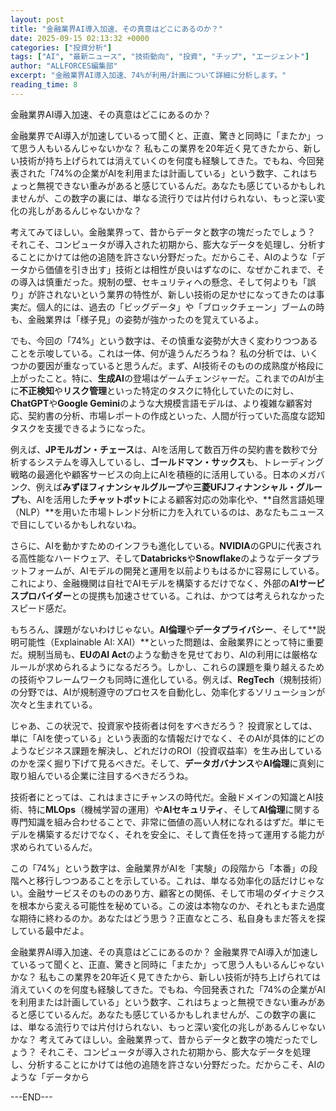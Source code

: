 ```yaml
---
layout: post
title: "金融業界AI導入加速、その真意はどこにあるのか？"
date: 2025-09-15 02:13:32 +0000
categories: ["投資分析"]
tags: ["AI", "最新ニュース", "技術動向", "投資", "チップ", "エージェント"]
author: "ALLFORCES編集部"
excerpt: "金融業界AI導入加速、74%が利用/計画について詳細に分析します。"
reading_time: 8
---
```


金融業界AI導入加速、その真意はどこにあるのか？

金融業界でAI導入が加速しているって聞くと、正直、驚きと同時に「またか」って思う人もいるんじゃないかな？ 私もこの業界を20年近く見てきたから、新しい技術が持ち上げられては消えていくのを何度も経験してきた。でもね、今回発表された「74%の企業がAIを利用または計画している」という数字、これはちょっと無視できない重みがあると感じているんだ。あなたも感じているかもしれませんが、この数字の裏には、単なる流行りでは片付けられない、もっと深い変化の兆しがあるんじゃないかな？

考えてみてほしい。金融業界って、昔からデータと数字の塊だったでしょう？ それこそ、コンピュータが導入された初期から、膨大なデータを処理し、分析することにかけては他の追随を許さない分野だった。だからこそ、AIのような「データから価値を引き出す」技術とは相性が良いはずなのに、なぜかこれまで、その導入は慎重だった。規制の壁、セキュリティへの懸念、そして何よりも「誤り」が許されないという業界の特性が、新しい技術の足かせになってきたのは事実だ。個人的には、過去の「ビッグデータ」や「ブロックチェーン」ブームの時も、金融業界は「様子見」の姿勢が強かったのを覚えているよ。

でも、今回の「74%」という数字は、その慎重な姿勢が大きく変わりつつあることを示唆している。これは一体、何が違うんだろうね？ 私の分析では、いくつかの要因が重なっていると思うんだ。まず、AI技術そのものの成熟度が格段に上がったこと。特に、**生成AI**の登場はゲームチェンジャーだ。これまでのAIが主に**不正検知**や**リスク管理**といった特定のタスクに特化していたのに対し、**ChatGPT**や**Google Gemini**のような大規模言語モデルは、より複雑な顧客対応、契約書の分析、市場レポートの作成といった、人間が行っていた高度な認知タスクを支援できるようになった。

例えば、**JPモルガン・チェース**は、AIを活用して数百万件の契約書を数秒で分析するシステムを導入しているし、**ゴールドマン・サックス**も、トレーディング戦略の最適化や顧客サービスの向上にAIを積極的に活用している。日本のメガバンク、例えば**みずほフィナンシャルグループ**や**三菱UFJフィナンシャル・グループ**も、AIを活用した**チャットボット**による顧客対応の効率化や、**自然言語処理（NLP）**を用いた市場トレンド分析に力を入れているのは、あなたもニュースで目にしているかもしれないね。

さらに、AIを動かすためのインフラも進化している。**NVIDIA**のGPUに代表される高性能なハードウェア、そして**Databricks**や**Snowflake**のようなデータプラットフォームが、AIモデルの開発と運用を以前よりもはるかに容易にしている。これにより、金融機関は自社でAIモデルを構築するだけでなく、外部の**AIサービスプロバイダー**との提携も加速させている。これは、かつては考えられなかったスピード感だ。

もちろん、課題がないわけじゃない。**AI倫理**や**データプライバシー**、そして**説明可能性（Explainable AI: XAI）**といった問題は、金融業界にとって特に重要だ。規制当局も、**EUのAI Act**のような動きを見せており、AIの利用には厳格なルールが求められるようになるだろう。しかし、これらの課題を乗り越えるための技術やフレームワークも同時に進化している。例えば、**RegTech**（規制技術）の分野では、AIが規制遵守のプロセスを自動化し、効率化するソリューションが次々と生まれている。

じゃあ、この状況で、投資家や技術者は何をすべきだろう？ 投資家としては、単に「AIを使っている」という表面的な情報だけでなく、そのAIが具体的にどのようなビジネス課題を解決し、どれだけのROI（投資収益率）を生み出しているのかを深く掘り下げて見るべきだ。そして、**データガバナンス**や**AI倫理**に真剣に取り組んでいる企業に注目するべきだろうね。

技術者にとっては、これはまさにチャンスの時代だ。金融ドメインの知識とAI技術、特に**MLOps**（機械学習の運用）や**AIセキュリティ**、そして**AI倫理**に関する専門知識を組み合わせることで、非常に価値の高い人材になれるはずだ。単にモデルを構築するだけでなく、それを安全に、そして責任を持って運用する能力が求められているんだ。

この「74%」という数字は、金融業界がAIを「実験」の段階から「本番」の段階へと移行しつつあることを示している。これは、単なる効率化の話だけじゃない。金融サービスそのもののあり方、顧客との関係、そして市場のダイナミクスを根本から変える可能性を秘めている。この波は本物なのか、それともまた過度な期待に終わるのか。あなたはどう思う？正直なところ、私自身もまだ答えを探している最中だよ。

金融業界AI導入加速、その真意はどこにあるのか？ 金融業界でAI導入が加速しているって聞くと、正直、驚きと同時に「またか」って思う人もいるんじゃないかな？ 私もこの業界を20年近く見てきたから、新しい技術が持ち上げられては消えていくのを何度も経験してきた。でもね、今回発表された「74%の企業がAIを利用または計画している」という数字、これはちょっと無視できない重みがあると感じているんだ。あなたも感じているかもしれませんが、この数字の裏には、単なる流行りでは片付けられない、もっと深い変化の兆しがあるんじゃないかな？ 考えてみてほしい。金融業界って、昔からデータと数字の塊だったでしょう？ それこそ、コンピュータが導入された初期から、膨大なデータを処理し、分析することにかけては他の追随を許さない分野だった。だからこそ、AIのような「データから

---END---